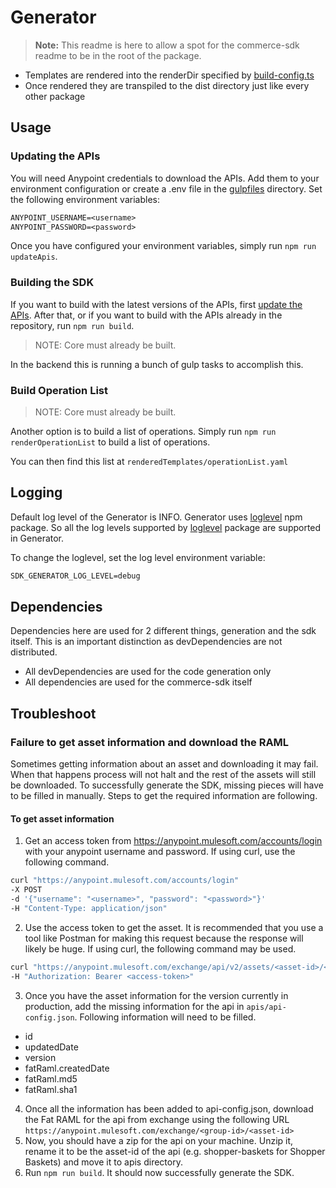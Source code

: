 # Generator

> **Note:** This readme is here to allow a spot for the commerce-sdk readme to be in the root of the package.

* Templates are rendered into the renderDir specified by [build-config.ts](./build-config.ts)
* Once rendered they are transpiled to the dist directory just like every other package

## Usage

### Updating the APIs

You will need Anypoint credentials to download the APIs. Add them to your environment configuration or create a .env file in the [gulpfiles](./gulpfiles) directory. Set the following environment variables:

```txt
ANYPOINT_USERNAME=<username>
ANYPOINT_PASSWORD=<password>
```

Once you have configured your environment variables, simply run `npm run updateApis`.

### Building the SDK

If you want to build with the latest versions of the APIs, first [update the APIs](#updating-the-apis). After that, or if you want to build with the APIs already in the repository, run `npm run build`.

> NOTE: Core must already be built.

In the backend this is running a bunch of gulp tasks to accomplish this.

### Build Operation List

> NOTE: Core must already be built.

Another option is to build a list of operations. Simply run `npm run renderOperationList` to build a list of operations.

You can then find this list at `renderedTemplates/operationList.yaml`

## Logging

Default log level of the Generator is INFO. Generator uses [loglevel](https://www.npmjs.com/package/loglevel) npm package. So all the log levels supported by [loglevel](https://www.npmjs.com/package/loglevel) package are supported in Generator.

To change the loglevel, set the log level environment variable:

```txt
SDK_GENERATOR_LOG_LEVEL=debug
```

## Dependencies

Dependencies here are used for 2 different things, generation and the sdk itself.  This is an important distinction as devDependencies are not distributed.

* All devDependencies are used for the code generation only
* All dependencies are used for the commerce-sdk itself

## Troubleshoot

### Failure to get asset information and download the RAML

Sometimes getting information about an asset and downloading it may fail. When that happens process will not halt and the rest of the assets will still be downloaded. To successfully generate the SDK, missing pieces will have to be filled in manually. Steps to get the required information are following.

#### To get asset information

1. Get an access token from <https://anypoint.mulesoft.com/accounts/login> with your anypoint username and password. If using curl, use the following command.

  ```sh
  curl "https://anypoint.mulesoft.com/accounts/login"
  -X POST
  -d '{"username": "<username>", "password": "<password>"}'
  -H "Content-Type: application/json"
  ```

2. Use the access token to get the asset. It is recommended that you use a tool like Postman for making this request because the response will likely be huge. If using curl, the following command may be used.

  ```sh
  curl "https://anypoint.mulesoft.com/exchange/api/v2/assets/<asset-id>/<version>"
  -H "Authorization: Bearer <access-token>"
  ```

3. Once you have the asset information for the version currently in production, add the missing information for the api in `apis/api-config.json`. Following information will need to be filled.

* id
* updatedDate
* version
* fatRaml.createdDate
* fatRaml.md5
* fatRaml.sha1

4. Once all the information has been added to api-config.json, download the Fat RAML for the api from exchange using the following URL
`https://anypoint.mulesoft.com/exchange/<group-id>/<asset-id>`
5. Now, you should have a zip for the api on your machine. Unzip it, rename it to be the asset-id of the api (e.g. shopper-baskets for Shopper Baskets) and move it to apis directory.
6. Run `npm run build`. It should now successfully generate the SDK.
